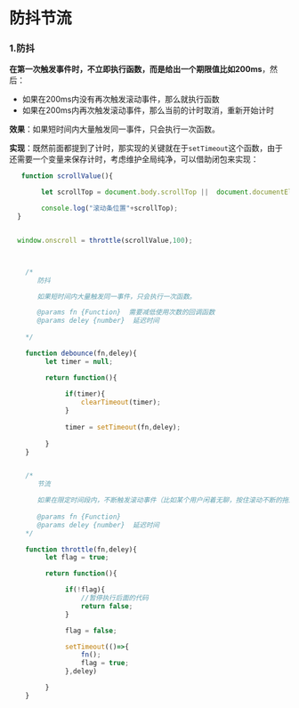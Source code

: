 # 防抖节流

### 1.防抖

**在第一次触发事件时，不立即执行函数，而是给出一个期限值比如200ms**，然后：

- 如果在200ms内没有再次触发滚动事件，那么就执行函数
- 如果在200ms内再次触发滚动事件，那么当前的计时取消，重新开始计时

**效果**：如果短时间内大量触发同一事件，只会执行一次函数。

**实现**：既然前面都提到了计时，那实现的关键就在于`setTimeout`这个函数，由于还需要一个变量来保存计时，考虑维护全局纯净，可以借助闭包来实现：

```javascript
   function scrollValue(){

        let scrollTop = document.body.scrollTop ||  document.documentElement.scrollTop;

        console.log("滚动条位置"+scrollTop);
  }


  window.onscroll = throttle(scrollValue,100);



    /*
       防抖

       如果短时间内大量触发同一事件，只会执行一次函数。

       @params fn {Function}  需要减低使用次数的回调函数
       @params deley {number}  延迟时间
    
    */

    function debounce(fn,deley){
         let timer = null;

         return function(){
              
              if(timer){
                  clearTimeout(timer);
              }
            
              timer = setTimeout(fn,deley);
              
         }
    }


    /*
       节流

       如果在限定时间段内，不断触发滚动事件（比如某个用户闲着无聊，按住滚动不断的拖来拖去），只要不停止触发，理论上就永远不会输出当前距离顶部的距离。
       
       @params fn {Function}  
       @params deley {number}  延迟时间
    */

    function throttle(fn,deley){
         let flag = true;

         return function(){

              if(!flag){
                  //暂停执行后面的代码
                  return false;
              }

              flag = false;

              setTimeout(()=>{
                  fn();
                  flag = true;
              },deley)

         }
    }
```

